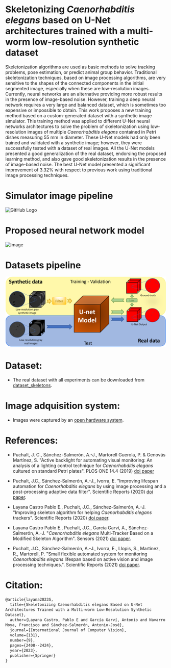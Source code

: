 # Skeletonizing *Caenorhabditis elegans* based on U-Net architectures trained with a multi-worm low-resolution synthetic dataset
Skeletonization algorithms are used as basic methods to solve tracking problems, pose estimation, or predict animal group behavior. Traditional skeletonization techniques, based on image processing algorithms, are very sensitive to the shapes of the connected components in the initial segmented image, especially when these are low-resolution images. Currently, neural networks are an alternative providing more robust results in the presence of image-based noise. However, training a deep neural network requires a very large and balanced dataset, which is sometimes too expensive or impossible to obtain. This work proposes a new training method based on a custom-generated dataset with a synthetic image simulator. This training method was applied to different U-Net neural networks architectures to solve the problem of skeletonization using low-resolution images of multiple *Caenorhabditis elegans* contained in Petri dishes measuring 55 mm in diameter. These U-Net models had only been trained and validated with a synthetic image; however, they were successfully tested with a dataset of real images. All the U-Net models presented a good generalization of the real dataset, endorsing the proposed learning method, and also gave good skeletonization results in the presence of image-based noise. The best U-Net model presented a significant improvement of 3.32% with respect to previous work using traditional image processing techniques.

# Simulator image pipeline
![GitHub Logo](https://github.com/playanaC/Skeletonizing_Unet/blob/main/Simulator_image%20pipeline.png)

# Proposed neural network model
![image](https://github.com/playanaC/Skeletonizing_Unet/blob/main/neural_network_model.png)


# Datasets pipeline
![GitHub Logo](https://github.com/playanaC/Skeletonizing_U-net/blob/main/Datasets%20pipeline.PNG)


# Dataset:
- The real dataset with all experiments can be downloaded from [dataset_skeletons](https://active-vision.ai2.upv.es/wp-content/uploads/2021/02/dataset_skeletons.zip).



# Image adquisition system:
- Images were captured by an [open hardware system](https://github.com/JCPuchalt/SiViS).


# References:
- Puchalt, J. C., Sánchez-Salmerón, A.-J., Martorell Guerola, P. & Genovás Martínez, S. "Active backlight for automating visual monitoring: An analysis of a lighting control technique for *Caenorhabditis elegans* cultured on standard Petri plates". PLOS ONE 14.4 (2019) [doi paper](https://doi.org/10.1371/journal.pone.0215548)

- Puchalt, J.C., Sánchez-Salmerón, A.-J., Ivorra, E. "Improving lifespan automation for *Caenorhabditis elegans* by using image processing and a post-processing adaptive data filter". Scientific Reports (2020) [doi paper](https://doi.org/10.1038/s41598-020-65619-4).

- Layana Castro Pablo E., Puchalt, J.C., Sánchez-Salmerón, A.-J. "Improving skeleton algorithm for helping *Caenorhabditis elegans* trackers". Scientific Reports (2020) [doi paper](https://doi.org/10.1038/s41598-020-79430-8).

- Layana Castro Pablo E., Puchalt, J.C., García Garví, A., Sánchez-Salmerón, A.-J. "*Caenorhabditis elegans* Multi-Tracker Based on a Modified Skeleton Algorithm". Sensors (2021) [doi paper](https://doi.org/10.3390/s21165622).

- Puchalt, J.C., Sánchez-Salmerón, A.-J., Ivorra, E., Llopis, S., Martínez, R., Martorell, P. "Small flexible automated system for monitoring *Caenorhabditis elegans* lifespan based on active vision and image processing techniques.". Scientific Reports (2021) [doi paper](https://doi.org/10.1038/s41598-021-91898-6).

# Citation:
```
@article{layana2023S,
  title={Skeletonizing Caenorhabditis elegans Based on U-Net Architectures Trained with a Multi-worm Low-Resolution Synthetic Dataset},
  author={Layana Castro, Pablo E and García Garví, Antonio and Navarro Moya, Francisco and Sánchez-Salmerón, Antonio-José},
  journal={International Journal of Computer Vision},
  volume={131},
  number={9},
  pages={2408--2424},
  year={2023},
  publisher={Springer}
}
```
